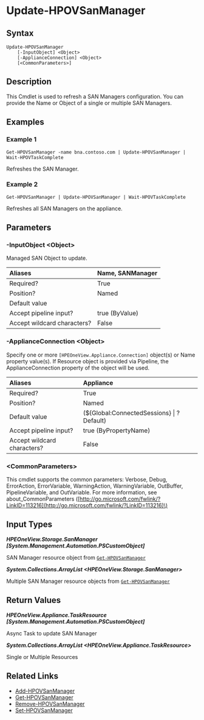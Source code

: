 ﻿---
description: Refresh SAN Manager and it"s configuration.
---

# Update-HPOVSanManager

## Syntax

```text
Update-HPOVSanManager
    [-InputObject] <Object>
    [-ApplianceConnection] <Object>
    [<CommonParameters>]
```

## Description

This Cmdlet is used to refresh a SAN Managers configuration.  You can provide the Name or Object of a single or multiple SAN Managers.

## Examples

###  Example 1 

```text
Get-HPOVSanManager -name bna.contoso.com | Update-HPOVSanManager | Wait-HPOVTaskComplete
```

Refreshes the SAN Manager.

###  Example 2 

```text
Get-HPOVSanManager | Update-HPOVSanManager | Wait-HPOVTaskComplete
```

Refreshes all SAN Managers on the appliance.

## Parameters

### -InputObject &lt;Object&gt;

Managed SAN Object to update.

| Aliases | Name, SANManager |
| :--- | :--- |
| Required? | True |
| Position? | Named |
| Default value |  |
| Accept pipeline input? | true (ByValue) |
| Accept wildcard characters? | False |

### -ApplianceConnection &lt;Object&gt;

Specify one or more `[HPEOneView.Appliance.Connection]` object(s) or Name property value(s). If Resource object is provided via Pipeline, the ApplianceConnection property of the object will be used.

| Aliases | Appliance |
| :--- | :--- |
| Required? | True |
| Position? | Named |
| Default value | (${Global:ConnectedSessions} &vert; ? Default) |
| Accept pipeline input? | true (ByPropertyName) |
| Accept wildcard characters? | False |

### &lt;CommonParameters&gt;

This cmdlet supports the common parameters: Verbose, Debug, ErrorAction, ErrorVariable, WarningAction, WarningVariable, OutBuffer, PipelineVariable, and OutVariable. For more information, see about\_CommonParameters \([http://go.microsoft.com/fwlink/?LinkID=113216](http://go.microsoft.com/fwlink/?LinkID=113216)\)

## Input Types

_**HPEOneView.Storage.SanManager [System.Management.Automation.PSCustomObject]**_

SAN Manager resource object from [`Get-HPOVSanManager`](get-hpovsanmanager.md)

_**System.Collections.ArrayList <HPEOneView.Storage.SanManager>**_

Multiple SAN Manager resource objects from [`Get-HPOVSanManager`](get-hpovsanmanager.md)

## Return Values

_**HPEOneView.Appliance.TaskResource [System.Management.Automation.PSCustomObject]**_

Async Task to update SAN Manager

_**System.Collections.ArrayList <HPEOneView.Appliance.TaskResource>**_

Single or Multiple Resources

## Related Links

* [Add-HPOVSanManager](add-hpovsanmanager.md)
* [Get-HPOVSanManager](get-hpovsanmanager.md)
* [Remove-HPOVSanManager](remove-hpovsanmanager.md)
* [Set-HPOVSanManager](set-hpovsanmanager.md)
